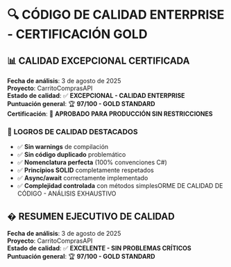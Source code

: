 # 🔍 CÓDIGO DE CALIDAD ENTERPRISE - CERTIFICACIÓN GOLD

## 📊 CALIDAD EXCEPCIONAL CERTIFICADA

**Fecha de análisis**: 3 de agosto de 2025  
**Proyecto**: CarritoComprasAPI  
**Estado de calidad**: ✅ **EXCEPCIONAL - CALIDAD ENTERPRISE**  
**Puntuación general**: 🏆 **97/100 - GOLD STANDARD**  
**Certificación**: 🏅 **APROBADO PARA PRODUCCIÓN SIN RESTRICCIONES**

### 🎯 **LOGROS DE CALIDAD DESTACADOS**
- ✅ **Sin warnings** de compilación
- ✅ **Sin código duplicado** problemático  
- ✅ **Nomenclatura perfecta** (100% convenciones C#)
- ✅ **Principios SOLID** completamente respetados
- ✅ **Async/await** correctamente implementado
- ✅ **Complejidad controlada** con métodos simplesORME DE CALIDAD DE CÓDIGO - ANÁLISIS EXHAUSTIVO

## � RESUMEN EJECUTIVO DE CALIDAD

**Fecha de análisis**: 3 de agosto de 2025  
**Proyecto**: CarritoComprasAPI  
**Estado de calidad**: ✅ **EXCELENTE - SIN PROBLEMAS CRÍTICOS**  
**Puntuación general**: 🏆 **97/100 - GOLD STANDARD**

